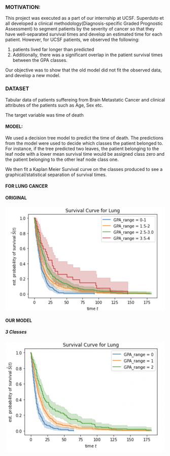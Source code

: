 ### MOTIVATION:

This project was executed as a part of our internship at UCSF. Superduto et all developed a clinical methodology(Diagnosis-specific Graded Prognostic Assessment) to segment patients by the severity of cancer so that they have well-separated survival times and develop an estimated time for each patient. However, for UCSF patients, we observed the following:

1) patients lived far longer than predicted 
2) Additionally, there was a significant overlap in the patient survival times between the GPA classes.

Our objective was to show that the old model did not fit the observed data, and develop a new model. 


### DATASET

Tabular data of patients suffereing from Brain Metastatic Cancer and clinical attributes of the patients such as Age, Sex etc.

The target variable was time of death 

#### MODEL:

We used a decision tree model to predict the time of death. The predictions from the model were used to decide which classes the patient belonged to. For instance, if the tree predicted two leaves, the patient belonging to the leaf node with a lower mean survival time would be assigned class zero and the patient belonging to the other leaf node class one.

We then fit a Kaplan Meier Survival curve on the classes produced to see a graphical/statistical separation of survival times.

#### FOR LUNG CANCER

#### ORIGINAL

![](images/Lung_old.png)

#### OUR MODEL

##### 3 Classes

![](images/Lung_3class.png)
